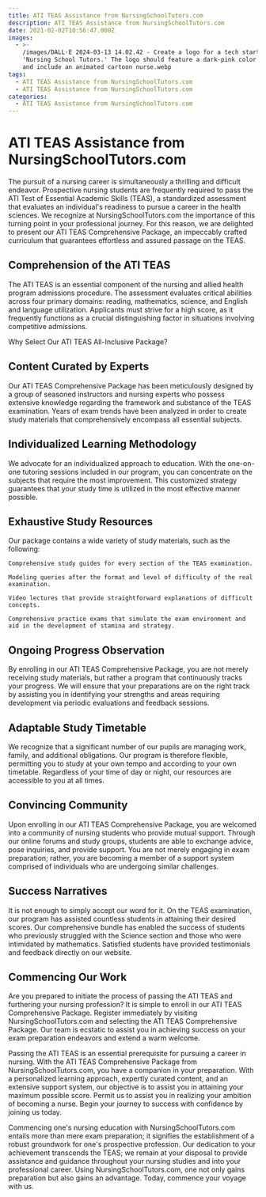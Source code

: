 ```yaml
---
title: ATI TEAS Assistance from NursingSchoolTutors.com
description: ATI TEAS Assistance from NursingSchoolTutors.com
date: 2021-02-02T10:56:47.000Z
images:
  - >-
    /images/DALL·E 2024-03-13 14.02.42 - Create a logo for a tech startup named
    'Nursing School Tutors.' The logo should feature a dark-pink color scheme
    and include an animated cartoon nurse.webp
tags:
  - ATI TEAS Assistance from NursingSchoolTutors.com
  - ATI TEAS Assistance from NursingSchoolTutors.com
categories:
  - ATI TEAS Assistance from NursingSchoolTutors.com
---
```


# ATI TEAS Assistance from NursingSchoolTutors.com

The pursuit of a nursing career is simultaneously a thrilling and difficult endeavor. Prospective nursing students are frequently required to pass the ATI Test of Essential Academic Skills (TEAS), a standardized assessment that evaluates an individual's readiness to pursue a career in the health sciences. We recognize at NursingSchoolTutors.com the importance of this turning point in your professional journey. For this reason, we are delighted to present our ATI TEAS Comprehensive Package, an impeccably crafted curriculum that guarantees effortless and assured passage on the TEAS.

## Comprehension of the ATI TEAS

The ATI TEAS is an essential component of the nursing and allied health program admissions procedure. The assessment evaluates critical abilities across four primary domains: reading, mathematics, science, and English and language utilization. Applicants must strive for a high score, as it frequently functions as a crucial distinguishing factor in situations involving competitive admissions.

Why Select Our ATI TEAS All-Inclusive Package?

## Content Curated by Experts

Our ATI TEAS Comprehensive Package has been meticulously designed by a group of seasoned instructors and nursing experts who possess extensive knowledge regarding the framework and substance of the TEAS examination. Years of exam trends have been analyzed in order to create study materials that comprehensively encompass all essential subjects.

## Individualized Learning Methodology

We advocate for an individualized approach to education. With the one-on-one tutoring sessions included in our program, you can concentrate on the subjects that require the most improvement. This customized strategy guarantees that your study time is utilized in the most effective manner possible.

## Exhaustive Study Resources

Our package contains a wide variety of study materials, such as the following:

```
Comprehensive study guides for every section of the TEAS examination.

Modeling queries after the format and level of difficulty of the real examination.

Video lectures that provide straightforward explanations of difficult concepts.

Comprehensive practice exams that simulate the exam environment and aid in the development of stamina and strategy.
```

## Ongoing Progress Observation

By enrolling in our ATI TEAS Comprehensive Package, you are not merely receiving study materials, but rather a program that continuously tracks your progress. We will ensure that your preparations are on the right track by assisting you in identifying your strengths and areas requiring development via periodic evaluations and feedback sessions.

## Adaptable Study Timetable

We recognize that a significant number of our pupils are managing work, family, and additional obligations. Our program is therefore flexible, permitting you to study at your own tempo and according to your own timetable. Regardless of your time of day or night, our resources are accessible to you at all times.

## Convincing Community

Upon enrolling in our ATI TEAS Comprehensive Package, you are welcomed into a community of nursing students who provide mutual support. Through our online forums and study groups, students are able to exchange advice, pose inquiries, and provide support. You are not merely engaging in exam preparation; rather, you are becoming a member of a support system comprised of individuals who are undergoing similar challenges.

## Success Narratives

It is not enough to simply accept our word for it. On the TEAS examination, our program has assisted countless students in attaining their desired scores. Our comprehensive bundle has enabled the success of students who previously struggled with the Science section and those who were intimidated by mathematics. Satisfied students have provided testimonials and feedback directly on our website.

## Commencing Our Work

Are you prepared to initiate the process of passing the ATI TEAS and furthering your nursing profession? It is simple to enroll in our ATI TEAS Comprehensive Package. Register immediately by visiting NursingSchoolTutors.com and selecting the ATI TEAS Comprehensive Package. Our team is ecstatic to assist you in achieving success on your exam preparation endeavors and extend a warm welcome.

Passing the ATI TEAS is an essential prerequisite for pursuing a career in nursing. With the ATI TEAS Comprehensive Package from NursingSchoolTutors.com, you have a companion in your preparation. With a personalized learning approach, expertly curated content, and an extensive support system, our objective is to assist you in attaining your maximum possible score. Permit us to assist you in realizing your ambition of becoming a nurse. Begin your journey to success with confidence by joining us today.

Commencing one's nursing education with NursingSchoolTutors.com entails more than mere exam preparation; it signifies the establishment of a robust groundwork for one's prospective profession. Our dedication to your achievement transcends the TEAS; we remain at your disposal to provide assistance and guidance throughout your nursing studies and into your professional career. Using NursingSchoolTutors.com, one not only gains preparation but also gains an advantage. Today, commence your voyage with us.
